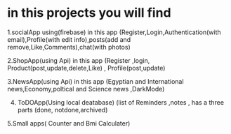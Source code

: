 # in this projects you will find
1.socialApp using(firebase) in this app (Register,Login,Authentication(with email),Profile(with edit info),posts(add and remove,Like,Comments),chat(with photos)



2.ShopApp(using Api) in this app (Register ,login, Product(post,update,delete,Like) , Profile(post,update)      


3.NewsApp(using Api) in this app (Egyptian and International news,Economy,poltical and Science news ,DarkMode)


4. ToDOApp(Using local deatabase) (list of Reminders ,notes , has a three parts (done, notdone,archived)

5.Small apps( Counter  and Bmi Calculater) 
